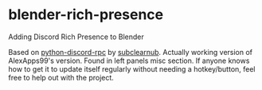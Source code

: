 # blender-rich-presence
Adding Discord Rich Presence to Blender

Based on [python-discord-rpc](https://github.com/suclearnub/python-discord-rpc) by [subclearnub](https://github.com/suclearnub).
Actually working version of AlexApps99's version. Found in left panels misc section. If anyone knows how to get it to update itself regularly without needing a hotkey/button, feel free to help out with the project.

